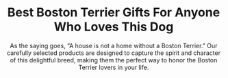 ---
layout: post
title: Best Boston Terrier Gifts For Anyone Who Loves This Dog
subtitle: As the saying goes, “A house is not a home without a Boston Terrier.” Our carefully selected products are designed to capture the spirit and character of this delightful breed, making them the perfect way to honor the Boston Terrier lovers in your life.
header-img: "img/post/2023/09/copied/boston-terrier-gifts.jpg"
header-style: text
permalink: "/boston-terrier-gifts/"
catalog: true
tags:
  - Recipients 
  - Men
---   